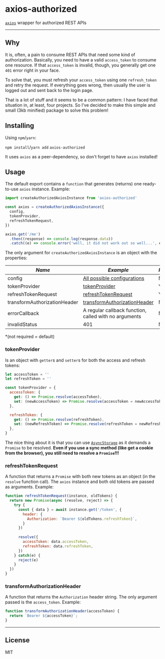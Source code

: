 # axios-authorized

[`axios`](https://github.com/axios/axios) wrapper for authorized REST APIs

---

## Why

It is, often, a pain to consume REST APIs that need some kind of authorization.
Basically, you need to have a valid `access_token` to consume one resource.
If that `access_token` is invalid, though, you generally get one `401` error right in your face.

To solve that, you must refresh your `access_token` using one `refresh_token` and retry the request.
If everything goes wrong, then usually the user is logged out and sent back to the login page.

That is a lot of stuff and it seems to be a common pattern: I have faced that situation in, at least, four projects.
So I've decided to make this simple and small (3kb minified) package to solve this problem!

## Installing

Using `npm`/`yarn`:

`npm install`/`yarn add` `axios-authorized`

It uses `axios` as a peer-dependency, so don't forget to have `axios` installed!

## Usage

The default export contains a `function` that generates (returns) one ready-to-use `axios` instance. Example:

```js
import createAuthorizedAxiosInstance from 'axios-authorized'

const axios = createAuthorizedAxiosInstance({
  config,
  tokenProvider,
  refreshTokenRequest,
})

axios.get('/me')
  .then((response) => console.log(response.data))
  .catch((e) => console.error('well, it did not work out so well...', e))
```

The only argument for `createAuthorizedAxiosInstance` is an object with the properties:

| *Name*                       | *Example*                                                                           | *Required* |
|------------------------------|-------------------------------------------------------------------------------------|------------|
| config                       | [All possible configurations](https://github.com/axios/axios/blob/master/README.md) | No         |
| tokenProvider                | [tokenProvider](#tokenProvider)                                                     | Yes        |
| refreshTokenRequest          | [refreshTokenRequest](#refreshTokenRequest)                                         | Yes        |
| transformAuthorizationHeader | [transformAuthorizationHeader](#transformAuthorizationHeader)                       | No         |
| errorCallback                | A regular callback function, called with no arguments                               | No         |
| invalidStatus                | 401                                                                                 | No         |

*(not required = default)

### tokenProvider

Is an object with `getter`s and `setter`s for both the access and refresh tokens:

```js
let accessToken = ''
let refreshToken = ''

const tokenProvider = {
  accessToken: {
    get: () => Promise.resolve(accessToken),
    set: (newAccessToken) => Promise.resolve(accessToken = newAccessToken),
  },

  refreshToken: {
    get: () => Promise.resolve(refreshToken),
    set: (newRefreshToken) => Promise.resolve(refreshToken = newRefreshToken),
  },
}
```

The nice thing about it is that you can use [`AsyncStorage`](https://facebook.github.io/react-native/docs/asyncstorage) as it demands a `Promise` to be resolved.
**Even if you use a sync method (like get a cookie from the browser), you still need to resolve a `Promise`!!!**

### refreshTokenRequest

A function that returns a `Promise` with both new tokens as an object (in the `resolve` function call).
The `axios` instance and both old tokens are passed as arguments. Example:

```js
function refreshTokenRequest(instance, oldTokens) {
  return new Promise(async (resolve, reject) => {
    try {
      const { data } = await instance.get('/token', {
        header: {
          Authorization: `Bearer ${oldTokens.refreshToken}`,
        }
      })
      
      resolve({
        accessToken: data.accessToken,
        refreshToken: data.refreshToken,
      })
    } catch(e) {
      reject(e)
    }
  })
}
```

### transformAuthorizationHeader

A function that returns the `Authorization` header string. The only argument passed is the `access_token`. Example:

```js
function transformAuthorizationHeader(accessToken) {
  return `Bearer ${accessToken}`;
}
```

---

## License

MIT
